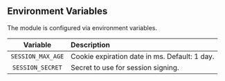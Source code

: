 ## Environment Variables

The module is configured via environment variables.

|     Variable      | Description                                   |
|:-----------------:|:----------------------------------------------|
| `SESSION_MAX_AGE` | Cookie expiration date in ms. Default: 1 day. |
| `SESSION_SECRET`  | Secret to use for session signing.            |
